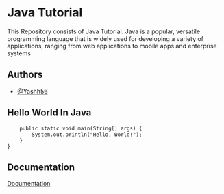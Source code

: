 
# Java Tutorial

This Repository consists of Java Tutorial.
Java is a popular, versatile programming language that is widely used for developing a variety of applications, ranging from web applications to mobile apps and enterprise systems

## Authors

- [@Yashh56](https://github.com/Yashh56)


## Hello World In Java 

```public class HelloWorld {
    public static void main(String[] args) {
        System.out.println("Hello, World!");
    }
}

```


## Documentation

[Documentation](https://www.w3schools.com/java/)

